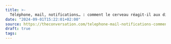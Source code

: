 ```yaml
---
title: >-
  Téléphone, mail, notifications… : comment le cerveau réagit-il aux distractions numériques ?
date: "2024-09-01T15:22:01+02:00"
source: https://theconversation.com/telephone-mail-notifications-comment-le-cerveau-reagit-il-aux-distractions-numeriques-227628
draft: true
tags:
---
```

